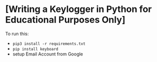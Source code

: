 # [Writing a Keylogger in Python for Educational Purposes Only]
To run this:
- `pip3 install -r requirements.txt`
- `pip install keyboard`
-  setup Email Account from Google
